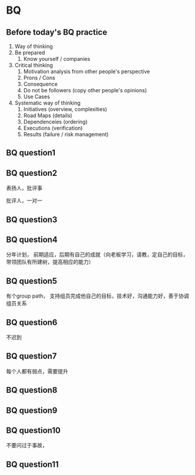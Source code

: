 # BQ

## Before today's BQ practice

1.  Way of thinking
   1. Be prepared
      1. Know yourself / companies
   2. Critical thinking
      1. Motivation analysis from other people's perspective
      2. Prons / Cons
      3. Consequence
      4. Do not be followers (copy other people's opinions)
      5. Use Cases
   3. Systematic way of thinking
      1. Initiatives (overview, complexities)
      2. Road Maps (details)
      3. Dependenceies (ordering)
      4. Executions (verification)
      5. Results (failure / risk management) 



## BQ question1



## BQ question2

表扬人，批评事

批评人，一对一

## BQ question3

## BQ question4

分年计划， 前期适应，后期有自己的成就（向老板学习，请教，定自己的目标，带领团队有所建树，提高相应的能力）





## BQ question5

有个group path， 支持组员完成他自己的目标，技术好，沟通能力好，善于协调组员关系

## BQ question6

不迟到

## BQ question7

每个人都有弱点，需要提升

## BQ question8

## BQ question9

## BQ question10

不要问过于事故， 

## BQ question11

## 